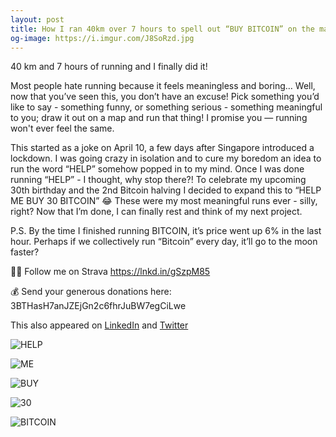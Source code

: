 ```yaml
---
layout: post
title: How I ran 40km over 7 hours to spell out “BUY BITCOIN” on the map
og-image: https://i.imgur.com/J8SoRzd.jpg
---
```

40 km and 7 hours of running and I finally did it!

Most people hate running because it feels meaningless and boring… Well, now that you’ve seen this, you don’t have an excuse! Pick something you’d like to say - something funny, or something serious - something meaningful to you; draw it out on a map and run that thing! I promise you — running won't ever feel the same.

This started as a joke on April 10, a few days after Singapore introduced a lockdown. I was going crazy in isolation and to cure my boredom an idea to run the word “HELP” somehow popped in to my mind. Once I was done running “HELP” - I thought, why stop there?! To celebrate my upcoming 30th birthday and the 2nd Bitcoin halving I decided to expand this to “HELP ME BUY 30 BITCOIN” 😂 These were my most meaningful runs ever - silly, right? Now that I’m done, I can finally rest and think of my next project.

P.S. By the time I finished running BITCOIN, it’s price went up 6% in the last hour. Perhaps if we collectively run “Bitcoin” every day, it’ll go to the moon faster?

🏃‍♂️ Follow me on [](https://www.linkedin.com/company/strava-inc./)Strava <https://lnkd.in/gSzpM85>

💰 Send your generous donations here: 3BTHasH7anJZEjGn2c6fhrJuBW7egCiLwe

This also appeared on [LinkedIn](https://www.linkedin.com/feed/update/urn:li:activity:6661492192428863488/) and [Twitter](https://twitter.com/ksaitor/status/1255754552361414656)

![HELP](/images/1.jpg)

![ME](/images/2.jpg)

![BUY](/images/3.jpg)

![30](/images/4.jpg)

![BITCOIN](/images/5.jpg)
